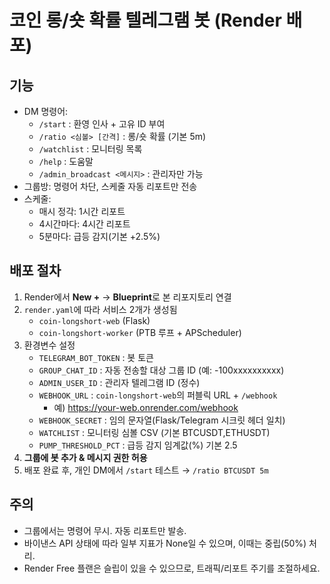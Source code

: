 # 코인 롱/숏 확률 텔레그램 봇 (Render 배포)

## 기능
- DM 명령어:
  - `/start` : 환영 인사 + 고유 ID 부여
  - `/ratio <심볼> [간격]` : 롱/숏 확률 (기본 5m)
  - `/watchlist` : 모니터링 목록
  - `/help` : 도움말
  - `/admin_broadcast <메시지>` : 관리자만 가능
- 그룹방: 명령어 차단, 스케줄 자동 리포트만 전송
- 스케줄:
  - 매시 정각: 1시간 리포트
  - 4시간마다: 4시간 리포트
  - 5분마다: 급등 감지(기본 +2.5%)

## 배포 절차
1) Render에서 **New +** → **Blueprint**로 본 리포지토리 연결
2) `render.yaml`에 따라 서비스 2개가 생성됨
   - `coin-longshort-web` (Flask)
   - `coin-longshort-worker` (PTB 루프 + APScheduler)
3) 환경변수 설정
   - `TELEGRAM_BOT_TOKEN` : 봇 토큰
   - `GROUP_CHAT_ID` : 자동 전송할 대상 그룹 ID (예: -100xxxxxxxxxx)
   - `ADMIN_USER_ID` : 관리자 텔레그램 ID (정수)
   - `WEBHOOK_URL` : `coin-longshort-web`의 퍼블릭 URL + `/webhook`
     - 예) https://your-web.onrender.com/webhook
   - `WEBHOOK_SECRET` : 임의 문자열(Flask/Telegram 시크릿 헤더 일치)
   - `WATCHLIST` : 모니터링 심볼 CSV (기본 BTCUSDT,ETHUSDT)
   - `PUMP_THRESHOLD_PCT` : 급등 감지 임계값(%) 기본 2.5
4) **그룹에 봇 추가 & 메시지 권한 허용**
5) 배포 완료 후, 개인 DM에서 `/start` 테스트 → `/ratio BTCUSDT 5m`

## 주의
- 그룹에서는 명령어 무시. 자동 리포트만 발송.
- 바이낸스 API 상태에 따라 일부 지표가 None일 수 있으며, 이때는 중립(50%) 처리.
- Render Free 플랜은 슬립이 있을 수 있으므로, 트래픽/리포트 주기를 조절하세요.
